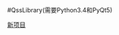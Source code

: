 #QssLibrary(需要Python3.4和PyQt5)

[新项目](https://github.com/892768447/PyQtUiLibrary "该项目改为PyQtUiLibrary")